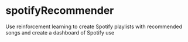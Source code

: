 # spotifyRecommender
Use reinforcement learning to create Spotify playlists with recommended songs and create a dashboard of Spotify use
